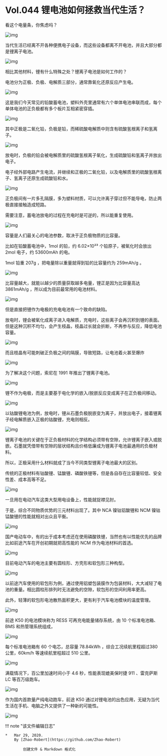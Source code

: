 # Vol.044 锂电池如何拯救当代生活？

看这个电量条，你焦虑吗？

![img](https://paperclip.host/static/U6yRaDu1Naa3V44vsCygRhKI2aM6PFQD0QC5GWVOgnrMZTQD2UtDVLMibA32iaHjEam7jbdfbjDfM92aHPRyBqicg.jpg)

当代生活已经离不开各种便携电子设备，而这些设备都离不开电池，并且大部分都是锂离子电池。

![img](https://paperclip.host/static/U6yRaDu1Naa3V44vsCygRhKI2aM6PFQDu236Lsia8R5ma0vJGaSh6RakDbMMARiclcka98sibdICo4fYvibekd4Lkw.png)

相比其他材料，锂有什么特殊之处？锂离子电池是如何工作的？

电池分为正极、负极、电解质三部分，通常靠氧化还原反应产生电。

![img](https://paperclip.host/static/U6yRaDu1Naa3V44vsCygRhKI2aM6PFQDK1hatJibg05T1lMTnTXhXfw0QBwornvPKuqQDyaQtc0FYJrleudlqcw.gif)

这是我们今天常见的铅酸蓄电池，塑料外壳里通常有六个单体电池串联而成，每个单体电池的正负极都有多个板片互相紧密穿插。

![img](https://paperclip.host/static/U6yRaDu1Naa3V44vsCygRhKI2aM6PFQDBcHqnR0LdbZJDR5ic4tPLGq2ic6ONiblaUAdH1fYyXvxWFmnuCmSz9LRw.gif)

其中正极是二氧化铅，负极是铅，而稀硫酸电解质中则含有硫酸氢根离子和氢离子。

![img](https://paperclip.host/static/U6yRaDu1Naa3V44vsCygRhKI2aM6PFQD6x3ay5bFXYHxHA90BL9PZS2rLNf516wRZibUkZ9ia30r4ToXzrLzKJEQ.png)

放电时，负极的铅会被电解质里的硫酸氢根离子氧化，生成硫酸铅和氢离子并放出电子。

电子经外部电路产生电流，并继续和正极的二氧化铅，以及电解质里的硫酸氢根离子、氢离子还原生成硫酸铅和水。

![img](https://paperclip.host/static/U6yRaDu1Naa3V44vsCygRhKI2aM6PFQDtIqOODXP0aU9RoRUqxZQQBIfRqtwdjq3526nWzXHIc3UicgjJ3Q0PZA.gif)

正负极间有一片多孔隔膜，多为塑料材质，可以允许离子穿过但不能导电，防止两极直接接触造成短路。

需要注意，蓄电池放电的过程在充电时是可逆的，所以能重复使用。

![img](https://paperclip.host/static/U6yRaDu1Naa3V44vsCygRhKI2aM6PFQDMicMs6amgBnyoQUBVUTzQlYmKLiaxS61raExLHXTChYiac8QLc38EI7gA.gif)

容量是人们最关心的电池参数，取决于正负极物质的比容量。

比如在铅酸蓄电池中，1mol 的铅，约 6.02×10²³ 个铅原子，被氧化时会放出 2mol 电子，约 53600mAh 的电。

1mol 铅重 207g ，把电量除以重量就得到铅的比容量约为 259mAh/g 。

![img](https://paperclip.host/static/U6yRaDu1Naa3V44vsCygRhKI2aM6PFQDzbC4zsqDWYqHpsqkZGiaw3ibibn0lSEg7SHOL5hJbicveRMfLgbIGeCZ0A.gif)

比容量越大，就能以越少的质量获取越多电量，锂正是因为比容量高达 3861mAh/g ，所以成为目前最常用的电池材料。

![img](https://paperclip.host/static/U6yRaDu1Naa3V44vsCygRhKI2aM6PFQDZEhPYXpQQ65sR5suP8icB1icTVPPxNNqG9ia4zIJlfS578lsg4ep89PNw.png)

但是直接把锂作为电极的充电电池有一个致命的缺陷。

放电时，锂会被氧化成离子进入电解质，充电时，这些离子会再沉积到锂的表面。但是这种沉积不均匀，会产生枝晶，枝晶过长就会折断，不再参与反应，降低电池容量。

![img](https://paperclip.host/static/U6yRaDu1Naa3V44vsCygRhKI2aM6PFQDklJNn61FIHVVHicxDOZ0GC7Suyj5fWJ3RS17BVcV2pCTxPba38V3LRA.gif)

而且枝晶有可能刺破正负极之间的隔膜，导致短路，让电池着火甚至爆炸

![img](https://paperclip.host/static/U6yRaDu1Naa3V44vsCygRhKI2aM6PFQDBvQiaRdkdOgu3iaLncKicrDl7Lia4MDgu07Uiaibz3T2o40ITquzRxvFPXQg.gif)

为了解决这个问题，索尼在 1991 年推出了锂离子电池。

![img](https://paperclip.host/static/U6yRaDu1Naa3V44vsCygRhKI2aM6PFQDaKuOarvibwyfECprRKRpWLmbIiaq5hC44IaMYVc4jmqwQDPjL9jG6cUg.png)

锂不作为电极，而是主要基于电化学的嵌入/脱嵌反应变成离子在正负极间移动。

![img](https://paperclip.host/static/U6yRaDu1Naa3V44vsCygRhKI2aM6PFQDNeCiavJR8lEyGicv8iczQm3aVpopP5rK41HMeyFk27IJ8y934T4SxxVeA.png)

以钴酸锂电池为例，放电时，锂从石墨负极脱嵌变为离子，并放出电子，接着锂离子经电解质嵌入正极的钴酸锂，充电则相反。

![img](https://paperclip.host/static/U6yRaDu1Naa3V44vsCygRhKI2aM6PFQD2MEW4TTNjnfe2xvcncbSQIg83fUyIDw0dVILymPpc7kT9osiaPrSIOw.gif)

锂离子电池的关键在于正负极材料的化学结构必须带有空隙，允许锂离子嵌入或脱嵌。石墨就凭借带有空隙的层状结构且价格低廉成为锂离子电池最通用的负极材料。

所以，正极采用什么材料就成了当今不同类型锂离子电池最大的区别。

传统的正极材料有钴酸锂、锰酸锂、磷酸铁锂等，但是各自存在比容量较低、安全性差、成本高等不足。

![img](https://paperclip.host/static/U6yRaDu1Naa3V44vsCygRhKI2aM6PFQDNicUfA1ctwIic7VomyL57FfBxhTvFqhhIyzbBoSEwhs1ib6T0Swt5OSqA.png)

一旦用在电动汽车这类大型用电设备上，性能就捉襟见肘。

于是，综合不同物质优势的三元材料出现了。其中 NCA 镍钴铝酸锂和 NCM 镍钴锰酸锂的性能就相对出众且平衡。

![img](https://paperclip.host/static/U6yRaDu1Naa3V44vsCygRhKI2aM6PFQDibOicJ7oF7Rqpb66hZ4ldq1bLroribp8C1p4ia6Syl6ZKa14Iw3YxWBbwQ.png)

国产电动车中，有的出于成本考虑还在使用磷酸铁锂，当然也有以性能优先的品牌比如前途汽车在开创初期就把高性能的 NCM 作为电池材料的首选。

![img](https://paperclip.host/static/U6yRaDu1Naa3V44vsCygRhKI2aM6PFQD8oFO0oNlZicx8Q7BP8oLV1y1O4ttcjAMd0LgXib0Oia7ibvgcsW8Jz5q5A.gif)

目前电动汽车的电池主要有圆柱形、方壳形和软包形三种构型。

![img](https://paperclip.host/static/U6yRaDu1Naa3V44vsCygRhKI2aM6PFQDv5zgicgDOTjiaQJjugp0PRDutWdH0w0iaw7gOjpLkfTic2w9agVr73xBqw.gif)

以前途汽车使用的软包形为例，通过使用铝塑包装膜作为包装材料，大大减轻了电池的重量。相比圆柱形排列时无法避免的空隙，软包形的空间利用率更高。

此外，轻薄的软包形电池散热面积更大，更有利于汽车电池模块的温度管理。

![img](https://paperclip.host/static/U6yRaDu1Naa3V44vsCygRhKI2aM6PFQDpfYBZYLhemOZT2WSoIzpm6Ua7R9kMjUHarj4DLQlPNVHkGTJsdhHmg.gif)

前途 K50 的电池模块称为 RESS 可再充电能量储存系统，由 10 个标准电池箱、BMS 和热管理系统组成，

![img](https://paperclip.host/static/U6yRaDu1Naa3V44vsCygRhKI2aM6PFQD1vseKlrDU4WQiaXnAnmE6IkxKMrXk3sNwUmaPTIL1xtuk5QHEz3lE0A.png)

每个标准电池箱有 60 个电芯，总容量 78.84kWh ，综合工况续航里程超过380公里，60km/h 等速续航里程超过 510 公里。

![img](https://paperclip.host/static/U6yRaDu1Naa3V44vsCygRhKI2aM6PFQDQqMEZLBcu4WZdV0ohvfAkppVGzblG4PKX76GC1hu9iaRookzrb2L0XQ.gif)

满载情况下，百公里加速时间小于 4.6 秒，性能表现媲美保时捷 911 、雷克萨斯 LC 等百万级跑车。

![img](https://paperclip.host/static/U6yRaDu1Naa3V44vsCygRhKI2aM6PFQDy4D8zn2rnLSs2xqgt2mZRO6vYNTWc9KlQe1xkmzhr0PRRK05ryIv7g.gif)

作为国内首款量产纯电动跑车，前途 K50 通过对锂电池的出色应用，无疑为当代生活在手机、电脑之外又提供了一种新的可能性。

![img](https://paperclip.host/static/U6yRaDu1Naa3V44vsCygRhKI2aM6PFQDraCfd8PAyXS5MFibOXknBCag5nLf9NsQjyWaJOomicjO6IOtVcTQxJ4A.gif)

!!! note "该文件编辑日志"

	* 	Mar 29, 2020.
		By [Zhao-Robert](https://github.com/Zhao-Robert)
	
			创建文件 & Markdown 格式化
